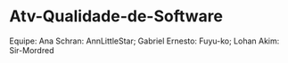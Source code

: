 # Atv-Qualidade-de-Software

Equipe:
Ana Schran: AnnLittleStar;
Gabriel Ernesto: Fuyu-ko;
Lohan Akim: Sir-Mordred
